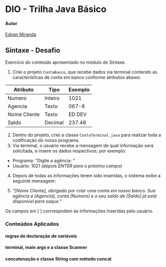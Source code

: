 # DIO - Trilha Java Básico

#### Autor
[Edvan Miranda](https://github.com/Edvan-Jr)

## Sintaxe - Desafio

Exercício do conteúdo apresentado no módulo de Sintaxe.

1. Criei o projeto `ContaBanco`, que recebe dados via terminal contendo as características de conta em banco conforme atributos abaixo:

| Atributo  | Tipo     | Exemplo   
| --------- | ---------| ------- 
| Numero    | Inteiro  | 1021 
| Agencia   | Texto    | 067-8
| Nome Cliente | Texto    | ED DEV
| Saldo | Decimal |237.48

2. Dentro do projeto, criei a classe `ContaTerminal.java` para realizar toda a codificação do nosso programa.
3. Via terminal, o usuário recebe a mensagem de qual informação será solicitada, e insere os dados respectivos; por exemplo:

* Programa: "Digite a agência: "
* Usuário: 1021 *(depois ENTER para o próximo campo)*

4. Depois de todas as informações terem sido inseridas, o sistema exibe a seguinte mensagem:

5. *"[Nome Cliente], obrigado por criar uma conta em nosso banco.
     Sua agência é [Agencia], conta [Numero] e o seu saldo de [Saldo] já está disponível para saque."*
   
Os campos em [ ] corrrespndem às informações inseridas pelo usuário.

### Conteúdos Aplicados

#### regras de declaração de variáveis
#### terminal, main args e a classe Scanner
#### concatenação e classe String com método concat
